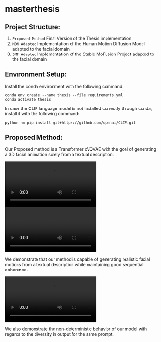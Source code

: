 # masterthesis

## Project Structure:

1. ``Proposed Method`` Final Version of the Thesis implementation
2. ``MDM Adapted`` Implementation of the Human Motion Diffusion Model adapted to the facial domain
3. ``SMF Adapted`` Implementation of the Stable MoFusion Project adapted to the facial domain

## Environment Setup:

Install the conda environment with the following command:
```
conda env create --name thesis --file requirements.yml
conda activate thesis
```
In case the CLIP language model is not installed correctly through conda, install it with the following command:
```
python -m pip install git+https://github.com/openai/CLIP.git
```

## Proposed Method:
Our Proposed method is a Transformer cVQVAE with the goal of generating a 3D facial animation solely from a textual description.

![A person is kissing.](https://github.com/ChristophHoell/masterthesis_public/assets/kissing.mp4)
![A person is sneering.](https://github.com/ChristophHoell/masterthesis_public/assets/sneering.mp4)

We demonstrate that our method is capable of generating realistic facial motions from a textual description while maintaining good sequential coherence.


![A person is yawning.](https://github.com/ChristophHoell/masterthesis_public/assets/yawning_diversity.mp4)

We also demonstrate the non-deterministic behavior of our model with regards to the diversity in output for the same prompt.